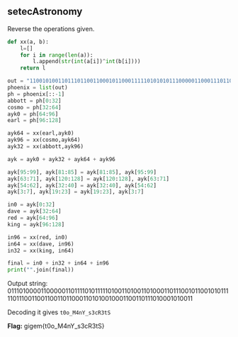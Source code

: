 ## setecAstronomy

Reverse the operations given.

```python
def xx(a, b):
    l=[]
    for i in range(len(a)):
        l.append(str(int(a[i])^int(b[i])))
    return l

out = "11001010011011101100110001011000111110101010111000001100011101101111100001111010001000100110000011100100100110001110000001111101"
phoenix = list(out)
ph = phoenix[::-1]
abbott = ph[0:32]
cosmo = ph[32:64]
ayk0 = ph[64:96]
earl = ph[96:128]

ayk64 = xx(earl,ayk0)
ayk96 = xx(cosmo,ayk64)
ayk32 = xx(abbott,ayk96)

ayk = ayk0 + ayk32 + ayk64 + ayk96

ayk[95:99], ayk[81:85] = ayk[81:85], ayk[95:99]
ayk[63:71], ayk[120:128] = ayk[120:128], ayk[63:71]
ayk[54:62], ayk[32:40] = ayk[32:40], ayk[54:62]
ayk[3:7], ayk[19:23] = ayk[19:23], ayk[3:7]

in0 = ayk[0:32]
dave = ayk[32:64]
red = ayk[64:96]
king = ayk[96:128]

in96 = xx(red, in0)
in64 = xx(dave, in96)
in32 = xx(king, in64)

final = in0 + in32 + in64 + in96
print("".join(final))
```

Output string: 01110100001100000110111101011111010011010011010001101110010110010101111101110011001100110110001101010010001100110111010001010011

Decoding it gives `t0o_M4nY_s3cR3tS`

**Flag:** gigem{t0o_M4nY_s3cR3tS}